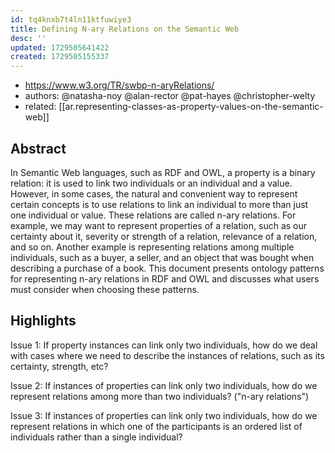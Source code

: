```yaml
---
id: tq4knxb7t4ln11ktfuwiye3
title: Defining N-ary Relations on the Semantic Web
desc: ''
updated: 1729505641422
created: 1729505155337
---
```


- https://www.w3.org/TR/swbp-n-aryRelations/
- authors: @natasha-noy @alan-rector @pat-hayes @christopher-welty
- related: [[ar.representing-classes-as-property-values-on-the-semantic-web]]

## Abstract

In Semantic Web languages, such as RDF and OWL, a property is a binary relation: it is used to link two individuals or an individual and a value. However, in some cases, the natural and convenient way to represent certain concepts is to use relations to link an individual to more than just one individual or value. These relations are called n-ary relations. For example, we may want to represent properties of a relation, such as our certainty about it, severity or strength of a relation, relevance of a relation, and so on. Another example is representing relations among multiple individuals, such as a buyer, a seller, and an object that was bought when describing a purchase of a book. This document presents ontology patterns for representing n-ary relations in RDF and OWL and discusses what users must consider when choosing these patterns.

## Highlights

Issue 1: If property instances can link only two individuals, how do we deal with cases where we need to describe the instances of relations, such as its certainty, strength, etc?

Issue 2: If instances of properties can link only two individuals, how do we represent relations among more than two individuals? ("n-ary relations")

Issue 3: If instances of properties can link only two individuals, how do we represent relations in which one of the participants is an ordered list of individuals rather than a single individual?

### 